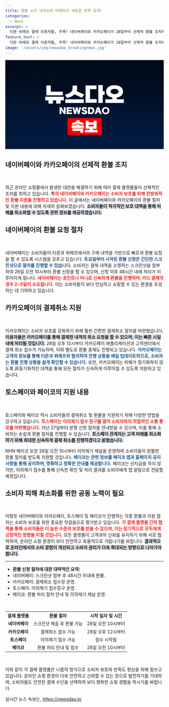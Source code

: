 ```yaml
---
title: 환불 소식 네카오와 티메프의 새로운 정책 공개!
categories:
  - News
excerpt: >
  티몬·위메프 결제 이용자들, 주목! 네이버페이와 카카오페이가 28일부터 선제적 환불 조치에 나섭니다. 토스페이와 페이코도 뒤따라 이의 제기 창구를 열며 소비자 보호에 힘쓰고 있으니, 빠른 환불 절차를 놓치지 마세요!
feature_text: >
  티몬·위메프 결제 이용자들, 주목! 네이버페이와 카카오페이가 28일부터 선제적 환불 조치에 나섭니다. 토스페이와 페이코도 뒤따라 이의 제기 창구를 열며 소비자 보호에 힘쓰고 있으니, 빠른 환불 절차를 놓치지 마세요!
image: '/assets/img/newsdao_breakingnews.jpg'
---
```


<p><img src="/assets/img/newsdao_breakingnews.jpg" alt="koreaapp 속보" /></p>

<h2 data-ke-size="size26">네이버페이와 카카오페이의 선제적 환불 조치</h2>

<p data-ke-size="size16">&nbsp;</p> 

<p>최근 온라인 쇼핑몰에서 발생한 대란을 해결하기 위해 여러 결제 플랫폼들이 선제적인 조치를 취하고 있습니다. <b><span style="color: #ee2323;">특히 네이버페이와 카카오페이는 소비자 보호를 위해 전방위적인 환불 지원을 진행하고 있습니다.</span></b> 이 글에서는 네이버페이와 카카오페이의 환불 절차 및 지원 내용에 대해 자세히 살펴보겠습니다. <b><span style="background-color: #21538527;">소비자들이 적극적인 보호 대책을 통해 피해를 최소화할 수 있도록 관련 정보를 제공하겠습니다.</span></b></p>

<h2 data-ke-size="size26">네이버페이의 환불 요청 절차</h2>

<p data-ke-size="size16">&nbsp;</p>

<p>네이버페이는 소비자들이 티몬과 위메프에서의 구매 내역을 기반으로 빠르게 환불 요청을 할 수 있도록 시스템을 갖추고 있습니다. <b><span style="color: #1a5490;">토요일부터 시작된 환불 신청은 간단한 스크린샷으로 절차를 진행할 수 있습니다.</span></b> 소비자는 결제 내역을 소명하는 스크린샷을 첨부하여 28일 오전 10시부터 환불 신청을 할 수 있으며, 신청 이후 48시간 내에 처리가 이루어지게 됩니다. <b><span style="color: #ee2323;">네이버페이는 포인트나 머니로 신속하게 환불을 진행하며, 카드 결제의 경우 2~5일이 소요됩니다.</span></b> 이는 소비자들이 보다 안심하고 쇼핑할 수 있는 환경을 조성하는 데 기여하고 있습니다.</p>

<h2 data-ke-size="size26">카카오페이의 결제취소 지원</h2>

<p data-ke-size="size16">&nbsp;</p>

<p>카카오페이는 소비자 보호를 강화하기 위해 훨씬 간편한 결제취소 절차를 마련했습니다. <b><span style="background-color: #21538527;">이용자들은 카카오페이를 통해 결제한 내역의 취소 요청을 할 수 있으며, 이는 빠른 시일 내에 처리될 것입니다.</span></b> 28일 오후 12시부터 카카오페이 애플리케이션과 고객센터에서 결제 취소 접수가 가능하며, 이와 별도로 환불 중재도 진행되고 있습니다. <b><span style="color: #1a5490;">카카오페이는 고객의 정보를 통해 티몬과 위메프와 협의하여 진행 상황을 매일 업데이트하므로, 소비자는 환불 진행 상황을 쉽게 확인할 수 있습니다.</span></b> 또한, 카카오페이는 피해가 장기화하지 않도록 非동기화적인 대책을 통해 모든 절차가 신속하게 이루어질 수 있도록 지원하고 있습니다.</p>

<h2 data-ke-size="size26">토스페이와 페이코의 지원 내용</h2>

<p data-ke-size="size16">&nbsp;</p>

<p>토스페이와 페이코 역시 소비자들의 결제취소 및 환불을 지원하기 위해 다양한 방법을 강구하고 있습니다. <b><span style="color: #ee2323;">토스페이는 이의제기 접수 창구를 열어 소비자와의 직접적인 소통 통로를 마련했습니다.</span></b> 지난 27일부터 분쟁 신청 절차를 안내받을 수 있으며, 이를 통해 소비자는 손쉽게 환불 절차를 진행할 수 있습니다. <b><span style="background-color: #21538527;">토스페이 관계자는 고객 피해를 최소화하기 위해 최대한 신속하게 결제 취소를 진행하겠다고 밝혔습니다.</span></b></p>

<p>NHN 페이코 또한 28일 오전 10시부터 이의제기 채널을 운영하여 소비자들이 원활한 환불 절차를 받도록 지원할 것입니다. <b><span style="color: #1a5490;">페이코는 관련 정보를 페이코 앱과 홈페이지 공지사항을 통해 공지하며, 명확하고 정확한 안내를 제공합니다.</span></b> 페이코는 선지급을 하지 않지만, 이의제기 접수를 통해 신속한 확인 및 처리 결과를 소비자에게 앱 알림으로 전달할 예정입니다.</p>

<h2 data-ke-size="size26">소비자 피해 최소화를 위한 공동 노력이 필요</h2>

<p data-ke-size="size16">&nbsp;</p>

<p>이렇듯 네이버페이와 카카오페이, 토스페이 및 페이코가 진행하는 각종 환불과 지원 절차는 소비자 보호를 위한 중요한 첫걸음으로 평가받고 있습니다. <b><span style="color: #ee2323;">각 결제 플랫폼 간의 협력을 통해 소비자들은 더 높은 수준의 보호를 받을 수 있으며, 이는 장기적으로 모두에게 긍정적인 영향을 미칠 것입니다.</span></b> 모든 플랫폼이 고객과의 신뢰를 유지하기 위해 서로 협력하여, 온라인 쇼핑 환경이 보다 안전하고 효율적으로 거듭나기를 바랍니다. <b><span style="background-color: #21538527;">결과적으로 온라인에서의 소비 경험이 개선되고 소비자 권리가 더욱 확대되는 방향으로 나아가야 합니다.</span></b></p>

<hr>

<ul>
<li><b>환불 신청 절차에 대한 대략적인 요약:</b></li>
<li>네이버페이: 스크린샷 첨부 후 48시간 이내에 환불.</li>
<li>카카오페이: 결제취소 접수창 운영.</li>
<li>토스페이: 이의제기 접수창구 운영.</li>
<li>페이코: 환불 처리 절차 안내 및 이의제기 채널 운영.</li>
</ul>

<p data-ke-size="size16">&nbsp;</p>

<table>
<tr>
<td style="text-align: center; height: 17px;"><b>결제 플랫폼</b></td>
<td style="text-align: center; height: 17px;"><b>환불 절차</b></td>
<td style="text-align: center; height: 17px;"><b>시작 일자 및 시간</b></td>
</tr>
<tr>
<td style="text-align: center; height: 17px;"><b>네이버페이</b></td>
<td style="text-align: center; height: 17px;">스크린샷 제출 후 환불 가능</td>
<td style="text-align: center; height: 17px;">28일 오전 10시부터</td>
</tr>
<tr>
<td style="text-align: center; height: 17px;"><b>카카오페이</b></td>
<td style="text-align: center; height: 17px;">결제취소 접수 가능</td>
<td style="text-align: center; height: 17px;">28일 오후 12시부터</td>
</tr>
<tr>
<td style="text-align: center; height: 17px;"><b>토스페이</b></td>
<td style="text-align: center; height: 17px;">이의제기 접수 가능</td>
<td style="text-align: center; height: 17px;">접수 시작됨</td>
</tr>
<tr>
<td style="text-align: center; height: 17px;"><b>페이코</b></td>
<td style="text-align: center; height: 17px;">환불 처리 안내 및 접수</td>
<td style="text-align: center; height: 17px;">28일 오전 10시부터</td>
</tr>
</table>

<p data-ke-size="size16">&nbsp;</p> 

<p>이와 같이 각 결제 플랫폼은 나름의 방식으로 소비자 보호와 만족도 향상을 위해 힘쓰고 있습니다. 온라인 쇼핑 환경이 더욱 안전하고 신뢰할 수 있는 장으로 발전하기를 기대하며, 소비자들도 안전한 결제 수단을 선택하여 보다 행복한 쇼핑 경험을 하시기를 바랍니다.</p>
실시간 뉴스 속보는, <a href="https://newsdao.kr" rel="dofollow">https://newsdao.kr</a>


